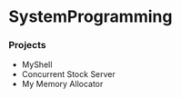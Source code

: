 # SystemProgramming

### Projects


  + MyShell
  + Concurrent Stock Server
  + My Memory Allocator
